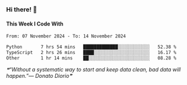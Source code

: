### Hi there! 👋

#### This Week I Code With
<!--START_SECTION:waka-->

```txt
From: 07 November 2024 - To: 14 November 2024

Python       7 hrs 54 mins   █████████████░░░░░░░░░░░░   52.38 %
TypeScript   2 hrs 26 mins   ████░░░░░░░░░░░░░░░░░░░░░   16.17 %
Other        1 hr 14 mins    ██░░░░░░░░░░░░░░░░░░░░░░░   08.28 %
```

<!--END_SECTION:waka-->

<!--STARTS_HERE_QUOTE_README-->
<i>❝“Without a systematic way to start and keep data clean, bad data will happen.”— Donato Diorio❞</i>
<!--ENDS_HERE_QUOTE_README-->
